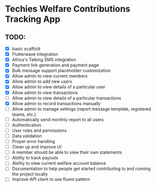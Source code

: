 # Techies Welfare Contributions Tracking App

## TODO:

- [x] basic scaffold
- [x] Flutterwave integration
- [x] Africa's Talking SMS integration
- [x] Payment link generation and payment page
- [x] Bulk message support placeholder customization
- [x] Allow admin to view current members
- [x] Allow admin to add new users
- [x] Allow admin to view details of a particular user
- [x] Allow admin to view transactions
- [ ] Allow admin to view details of a particular transactions
- [x] Allow admin to record transactions manually
- [ ] Allow admin to manage settings (report message template, registered teams, etc.)
- [ ] Automatically send monthly report to all users
- [ ] Authentication
- [ ] User roles and permissions
- [ ] Data validation
- [ ] Proper error handling
- [ ] Clean up and improve UI
- [ ] A member should be able to view their own statements
- [ ] Ability to track payouts
- [ ] Ability to view current welfare account balance
- [ ] Documentation to help people get started contributing to and running the project locally
- [ ] Improve API client to use fluent pattern
